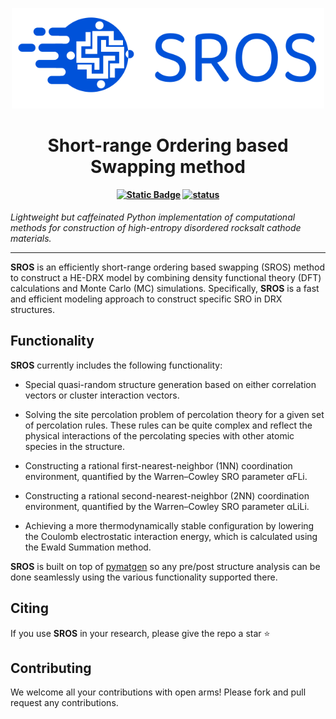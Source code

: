 <p align="center"><img src="docs/logo2.png" width="500px" alt=" "></p>

<h1 align="center">Short-range Ordering based Swapping method</h1>

<h4 align="center">

[![Static Badge](https://img.shields.io/badge/python-3.9%2B-blue)](https://www.python.org/downloads/)
[![status](https://joss.theoj.org/papers/e96a568ca53ee9d14548d7b8bed69b25/status.svg)](https://joss.theoj.org/papers/e96a568ca53ee9d14548d7b8bed69b25)

</h4>

*Lightweight but caffeinated Python implementation of computational methods
for construction of high-entropy disordered rocksalt cathode materials.*

-----------------------------------------------------------------------------

**SROS** is an efficiently short-range ordering based swapping (SROS) method to construct a HE-DRX model by combining density functional theory (DFT) calculations and Monte Carlo (MC) simulations. Specifically, **SROS** is a fast and efficient modeling approach to construct specific SRO in DRX structures.

Functionality
-------------
**SROS** currently includes the following functionality:

-   Special quasi-random structure generation based on either correlation vectors or cluster interaction vectors.

-   Solving the site percolation problem of percolation theory for a given set of percolation rules. These rules can be quite complex and reflect the physical interactions of the percolating species with other atomic species in the structure.

-   Constructing a rational first-nearest-neighbor (1NN) coordination environment, quantified by the Warren–Cowley SRO parameter αFLi.

-   Constructing a rational second-nearest-neighbor (2NN) coordination environment, quantified by the Warren–Cowley SRO parameter αLiLi.

-   Achieving a more thermodynamically stable configuration by lowering the Coulomb electrostatic interaction energy, which is calculated using the Ewald Summation method. 




**SROS** is built on top of [pymatgen](https://pymatgen.org) so any pre/post
structure analysis can be done seamlessly using the various functionality
supported there.


Citing
------
If you use **SROS** in your research, please give the repo a star :star:

Contributing
------------
We welcome all your contributions with open arms! Please fork and pull request any contributions.


